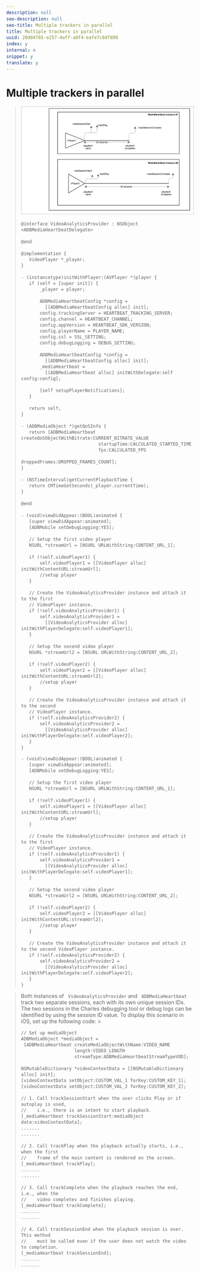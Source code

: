 ```yaml
---
description: null
seo-description: null
seo-title: Multiple trackers in parallel
title: Multiple trackers in parallel
uuid: 20d04765-e257-4aff-a0f4-eafe7c8df898
index: y
internal: n
snippet: y
translate: y
---
```


# Multiple trackers in parallel


><a id="fig_E333C95A544A4DCFB192F9DA9093BB04"></a> ![](graphics/multi-sessions-in-parallel.png) 
>
>```
>@interface VideoAnalyticsProvider : NSObject <ADBMediaHeartbeatDelegate> 
> 
>@end    
>  
>@implementation { 
>    VideoPlayer *_player; 
>} 
>  
>- (instancetype)initWithPlayer:(AVPlayer *)player { 
>    if (self = [super init]) { 
>        _player = player; 
>  
>        ADBMediaHeartbeatConfig *config =  
>          [[ADBMediaHeartbeatConfig alloc] init]; 
>        config.trackingServer = HEARTBEAT_TRACKING_SERVER; 
>        config.channel = HEARTBEAT_CHANNEL; 
>        config.appVersion = HEARTBEAT_SDK_VERSION; 
>        config.playerName = PLAYER_NAME; 
>        config.ssl = SSL_SETTING; 
>        config.debugLogging = DEBUG_SETTING; 
>  
>        ADBMediaHeartbeatConfig *config =  
>          [[ADBMediaHeartbeatConfig alloc] init];       
>        _mediaHeartbeat =  
>          [[ADBMediaHeartbeat alloc] initWithDelegate:self config:config]; 
>          
>        [self setupPlayerNotifications]; 
>    } 
>  
>    return self; 
>} 
>  
>- (ADBMediaObject *)getQoSInfo { 
>    return [ADBMediaHeartbeat createQoSObjectWithBitrate:CURRENT_BITRATE_VALUE  
>                              startupTime:CALCULATED_STARTED_TIME  
>                              fps:CALCULATED_FPS  
>                              droppedFrames:DROPPED_FRAMES_COUNT]; 
>} 
>  
>- (NSTimeInterval)getCurrentPlaybackTime { 
>    return CMTimeGetSeconds(_player.currentTime); 
>} 
>  
>@end 
> 
>- (void)viewDidAppear:(BOOL)animated { 
>    [super viewDidAppear:animated]; 
>    [ADBMobile setDebugLogging:YES]; 
>  
>    // Setup the first video player 
>    NSURL *streamUrl = [NSURL URLWithString:CONTENT_URL_1]; 
>  
>    if (!self.videoPlayer1) { 
>        self.videoPlayer1 = [[VideoPlayer alloc] initWithContentURL:streamUrl]; 
>        //setup player 
>    } 
>  
>    // Create the VideoAnalyticsProvider instance and attach it to the first  
>    // VideoPlayer instance. 
>    if (!self.videoAnalyticsProvider1) { 
>        self.videoAnalyticsProvider1 =  
>          [[VideoAnalyticsProvider alloc] initWithPlayerDelegate:self.videoPlayer1]; 
>    } 
>  
>    // Setup the second video player 
>    NSURL *streamUrl2 = [NSURL URLWithString:CONTENT_URL_2]; 
>  
>    if (!self.videoPlayer2) { 
>        self.videoPlayer2 = [[VideoPlayer alloc] initWithContentURL:streamUrl2]; 
>        //setup player 
>    } 
>  
>    // Create the VideoAnalyticsProvider instance and attach it to the second  
>    // VideoPlayer instance. 
>    if (!self.videoAnalyticsProvider2) { 
>        self.videoAnalyticsProvider2 =  
>          [[VideoAnalyticsProvider alloc] initWithPlayerDelegate:self.videoPlayer2]; 
>    } 
>} 
>
>```
>
>```
>- (void)viewDidAppear:(BOOL)animated { 
>    [super viewDidAppear:animated]; 
>    [ADBMobile setDebugLogging:YES]; 
>  
>    // Setup the first video player 
>    NSURL *streamUrl = [NSURL URLWithString:CONTENT_URL_1]; 
>  
>    if (!self.videoPlayer1) { 
>        self.videoPlayer1 = [[VideoPlayer alloc] initWithContentURL:streamUrl]; 
>        //setup player 
>    } 
>  
>    // Create the VideoAnalyticsProvider instance and attach it to the first  
>    // VideoPlayer instance. 
>    if (!self.videoAnalyticsProvider1) { 
>        self.videoAnalyticsProvider1 =  
>          [[VideoAnalyticsProvider alloc] initWithPlayerDelegate:self.videoPlayer1]; 
>    } 
>  
>    // Setup the second video player 
>    NSURL *streamUrl2 = [NSURL URLWithString:CONTENT_URL_2]; 
>  
>    if (!self.videoPlayer2) { 
>        self.videoPlayer2 = [[VideoPlayer alloc] initWithContentURL:streamUrl2]; 
>        //setup player 
>    } 
>  
>    // Create the VideoAnalyticsProvider instance and attach it to the second VideoPlayer instance. 
>    if (!self.videoAnalyticsProvider2) { 
>        self.videoAnalyticsProvider2 =  
>          [[VideoAnalyticsProvider alloc] initWithPlayerDelegate:self.videoPlayer2]; 
>    } 
>} 
>
>```

>Both instances of ` VideoAnalyticsProvider` and ` ADBMediaHeartbeat` track two separate sessions, each with its own unique session IDs. The two sessions in the Charles debugging tool or debug logs can be identified by using the session ID value. 
>To display this scenario in iOS, set up the following code: >
>```
>// Set up mediaObject 
>ADBMediaObject *mediaObject =  
>  [ADBMediaHeartbeat createMediaObjectWithName:VIDEO_NAME  
>                     length:VIDEO_LENGTH  
>                     streamType:ADBMediaHeartbeatStreamTypeVOD]; 
>    
>NSMutableDictionary *videoContextData = [[NSMutableDictionary alloc] init]; 
>[videoContextData setObject:CUSTOM_VAL_1 forKey:CUSTOM_KEY_1]; 
>[videoContextData setObject:CUSTOM_VAL_2 forKey:CUSTOM_KEY_2]; 
>   
>// 1. Call trackSessionStart when the user clicks Play or if autoplay is used,  
>//    i.e., there is an intent to start playback. 
>[_mediaHeartbeat trackSessionStart:mediaObject data:videoContextData]; 
>....... 
>....... 
>  
>// 2. Call trackPlay when the playback actually starts, i.e., when the first  
>//    frame of the main content is rendered on the screen. 
>[_mediaHeartbeat trackPlay]; 
>....... 
>....... 
>  
>// 3. Call trackComplete when the playback reaches the end, i.e., when the 
>//    video completes and finishes playing. 
>[_mediaHeartbeat trackComplete]; 
>....... 
>....... 
>   
>// 4. Call trackSessionEnd when the playback session is over. This method  
>//    must be called even if the user does not watch the video to completion. 
>[_mediaHeartbeat trackSessionEnd]; 
>....... 
>....... 
>
>```

